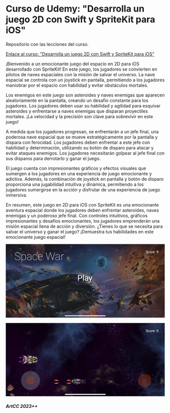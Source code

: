 # Curso de Udemy: "Desarrolla un juego 2D con Swift y SpriteKit para iOS"

Repositorio con las lecciones del curso.

[Enlace al curso: "Desarrolla un juego 2D con Swift y SpriteKit para iOS"](https://www.udemy.com/course/desarrolla-un-juego-2d-con-swift-y-spritekit-para-ios/)

¡Bienvenido a un emocionante juego del espacio en 2D para iOS desarrollado con SpriteKit! En este juego, los jugadores se convierten en pilotos de naves espaciales con la misión de salvar el universo. La nave espacial se controla con un joystick en pantalla, permitiendo a los jugadores maniobrar por el espacio con habilidad y evitar obstáculos mortales.

Los enemigos en este juego son asteroides y naves enemigas que aparecen aleatoriamente en la pantalla, creando un desafío constante para los jugadores. Los jugadores deben usar su habilidad y agilidad para esquivar asteroides y enfrentarse a naves enemigas que disparan proyectiles mortales. ¡La velocidad y la precisión son clave para sobrevivir en este juego!

A medida que los jugadores progresan, se enfrentarán a un jefe final, una poderosa nave espacial que se mueve estratégicamente por la pantalla y dispara con ferocidad. Los jugadores deben enfrentar a este jefe con habilidad y determinación, utilizando su botón de disparo para atacar y evitar ataques enemigos. Los jugadores necesitarán golpear al jefe final con sus disparos para derrotarlo y ganar el juego.

El juego cuenta con impresionantes gráficos y efectos visuales que sumergen a los jugadores en una experiencia de juego emocionante y adictiva. Además, la combinación de joystick en pantalla y botón de disparo proporciona una jugabilidad intuitiva y dinámica, permitiendo a los jugadores sumergirse en la acción y disfrutar de una experiencia de juego inmersiva.

En resumen, este juego en 2D para iOS con SpriteKit es una emocionante aventura espacial donde los jugadores deben enfrentar asteroides, naves enemigas y un poderoso jefe final. Con controles intuitivos, gráficos impresionantes y desafíos emocionantes, los jugadores emprenderán una misión espacial llena de acción y diversión. ¿Tienes lo que se necesita para salvar el universo y ganar el juego? ¡Demuestra tus habilidades en este emocionante juego espacial!

<p><img src="https://github.com/ArtCC/course-udemy-develop-an-ios-2d-game/blob/main/Screenshots/1.PNG"></p>
<p><img src="https://github.com/ArtCC/course-udemy-develop-an-ios-2d-game/blob/main/Screenshots/2.PNG"></p>

##### ArtCC 2023++
